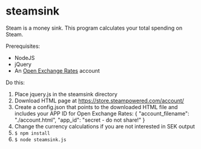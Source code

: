 steamsink
=========

Steam is a money sink. This program calculates your total spending on Steam.

Prerequisites:

* NodeJS
* jQuery
* An [Open Exchange Rates](https://openexchangerates.org/) account

Do this:

1. Place jquery.js in the steamsink directory
2. Download HTML page at https://store.steampowered.com/account/
3. Create a config.json that points to the downloaded HTML file and includes
your APP ID for Open Exchange Rates:
        { "account_filename": "./account.html",
          "app_id": "secret - do not share!" }
4. Change the currency calculations if you are not interested in SEK output
5. `$ npm install`
6. `$ node steamsink.js`

